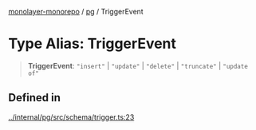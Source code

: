 [monolayer-monorepo](../../index.md) / [pg](../index.md) / TriggerEvent

# Type Alias: TriggerEvent

> **TriggerEvent**: `"insert"` \| `"update"` \| `"delete"` \| `"truncate"` \| `"update of"`

## Defined in

[../internal/pg/src/schema/trigger.ts:23](https://github.com/dunkelbraun/monolayer/blob/6bdf3be3c6969418f99f4a76945aeb545cab66bd/internal/pg/src/schema/trigger.ts#L23)
